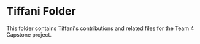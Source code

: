 # Tiffani Folder

This folder contains Tiffani's contributions and related files for the Team 4 Capstone project.
